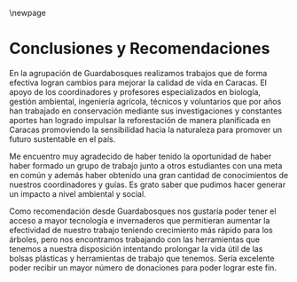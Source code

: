 \newpage

# Conclusiones y Recomendaciones

En la agrupación de Guardabosques realizamos trabajos que de forma efectiva
logran cambios para mejorar la calidad de vida en Caracas. El apoyo de 
los coordinadores y profesores especializados en biología, gestión ambiental,
ingeniería agrícola, técnicos y voluntarios que por años han trabajado en conservación 
mediante sus investigaciones y constantes aportes han logrado impulsar la
reforestación de manera planificada en Caracas promoviendo la
sensibilidad hacia la naturaleza para promover un futuro sustentable en el país.

Me encuentro muy agradecido de haber tenido la oportunidad de haber
haber formado un grupo de trabajo junto a otros estudiantes con una meta
en común y además haber obtenido una gran cantidad de conocimientos de
nuestros coordinadores y guías. Es grato saber que pudimos hacer generar
un impacto a nivel ambiental y social.

Como recomendación desde Guardabosques nos gustaría poder tener el acceso
a mayor tecnología e invernaderos que permitieran aumentar la efectividad
de nuestro trabajo teniendo crecimiento más rápido para los árboles, pero
nos encontramos trabajando con las herramientas que tenemos a nuestra
disposición intentando prolongar la vida útil de las bolsas plásticas
y herramientas de trabajo que tenemos. Sería excelente poder recibir 
un  mayor número de donaciones para poder lograr este fin.
